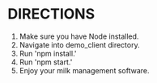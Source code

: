 # DIRECTIONS
1. Make sure you have Node installed.
2. Navigate into demo_client directory.
3. Run 'npm install.'
4. Run 'npm start.'
5. Enjoy your milk management software.